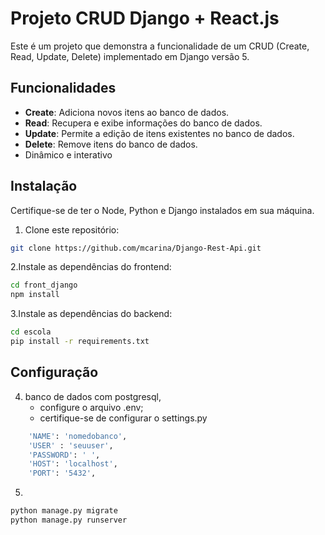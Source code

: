 # Projeto CRUD Django + React.js

Este é um projeto que demonstra a funcionalidade de um CRUD (Create, Read, Update, Delete) implementado em Django versão 5.

## Funcionalidades

- **Create**: Adiciona novos itens ao banco de dados.
- **Read**: Recupera e exibe informações do banco de dados.
- **Update**: Permite a edição de itens existentes no banco de dados.
- **Delete**: Remove itens do banco de dados.
- Dinâmico e interativo

## Instalação

Certifique-se de ter o Node, Python e Django instalados em sua máquina.

1. Clone este repositório:

```bash
git clone https://github.com/mcarina/Django-Rest-Api.git
```

2.Instale as dependências do frontend:
```bash
cd front_django
npm install
```
3.Instale as dependências do backend:
```bash
cd escola
pip install -r requirements.txt
```

## Configuração
4. banco de dados com postgresql,
   - configure o arquivo .env;
   - certifique-se de configurar o settings.py
   
```bash
    'NAME': 'nomedobanco',
    'USER' : 'seuuser',
    'PASSWORD': ' ',
    'HOST': 'localhost',
    'PORT': '5432',

```

5.

```bash
python manage.py migrate
python manage.py runserver
```
